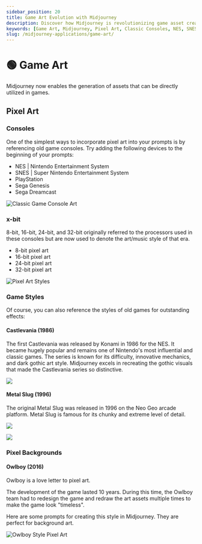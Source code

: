 ```yaml
---
sidebar_position: 20
title: Game Art Evolution with Midjourney
description: Discover how Midjourney is revolutionizing game asset creation with pixel art and iconic game styles from classic consoles.
keywords: [Game Art, Midjourney, Pixel Art, Classic Consoles, NES, SNES, PlayStation, Sega Genesis, Sega Dreamcast, Retro Gaming]
slug: /midjourney-applications/game-art/
---
```


# 🟢 Game Art

Midjourney now enables the generation of assets that can be directly utilized in games.

## Pixel Art

### Consoles

One of the simplest ways to incorporate pixel art into your prompts is by referencing old game consoles. Try adding the following devices to the beginning of your prompts:

- NES | Nintendo Entertainment System
- SNES | Super Nintendo Entertainment System
- PlayStation
- Sega Genesis
- Sega Dreamcast

![Classic Game Console Art](https://cdn.jsdelivr.net/gh/donttal/imgbed/img/ec628bb7c7d5de087168a0ae0a33f86f.png)

### x-bit

8-bit, 16-bit, 24-bit, and 32-bit originally referred to the processors used in these consoles but are now used to denote the art/music style of that era.

- 8-bit pixel art
- 16-bit pixel art
- 24-bit pixel art
- 32-bit pixel art

![Pixel Art Styles](https://cdn.jsdelivr.net/gh/donttal/imgbed/img/f41a53f8c74b8c6e8df07144226330f4.png)

### Game Styles

Of course, you can also reference the styles of old games for outstanding effects:

#### Castlevania (1986)

The first Castlevania was released by Konami in 1986 for the NES. It became hugely popular and remains one of Nintendo's most influential and classic games. The series is known for its difficulty, innovative mechanics, and dark gothic art style. Midjourney excels in recreating the gothic visuals that made the Castlevania series so distinctive.

![](https://cdn.jsdelivr.net/gh/donttal/imgbed/img/6689691f90ec3ecf4311e7054b7e83be.png)

#### Metal Slug (1996)

The original Metal Slug was released in 1996 on the Neo Geo arcade platform. Metal Slug is famous for its chunky and extreme level of detail.

![](https://cdn.jsdelivr.net/gh/donttal/imgbed/img/8ad6d3de927881c860000bd1076f6b34.jpg)

![](https://cdn.jsdelivr.net/gh/donttal/imgbed/img/47c233dd9d017a0e34eb5b5e1044293c.png)

### Pixel Backgrounds

#### Owlboy (2016)

Owlboy is a love letter to pixel art.

The development of the game lasted 10 years. During this time, the Owlboy team had to redesign the game and redraw the art assets multiple times to make the game look "timeless".

Here are some prompts for creating this style in Midjourney. They are perfect for background art.

![Owlboy Style Pixel Art](https://cdn.jsdelivr.net/gh/donttal/imgbed/img/c1bccd59ec693a4843cbf483d13260ee.png)
